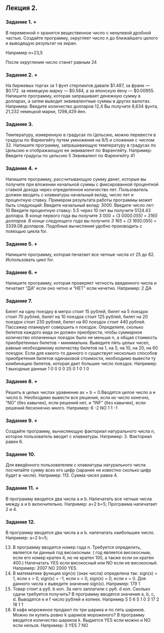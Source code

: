 ## Лекция 2.
### Задание 1. +
В переменной n хранится вещественное число с ненулевой дробной частью. Создайте программу, округляет число n до ближайшего целого и выводящую результат на экран.

Например n=23,5

После округления число станет равным 24

### Задание 2. +
На биржевых торгах за 1 фунт стерлингов давали $1.487, за франк — $0.172. за немецкую марку — $0.584, а за японскую йену — $0.00955. Напишите программу, которая запрашивает денежную сумму в долларах, а затем выводит эквивалентные суммы в других валютах.
Например: Введите количество долларов 12,4
Вы получите 8,634 фунта, 21,232 немецкой марки, 1298,429 йен.

### Задание 3.
Температуру, измеренную в градусах по Цельсию, можно перевести в градусы по Фаренгейту путем умножения на 9/5 и сложения с числом 32. Напишите программу, запрашивающую температуру в градусах по Цельсию и отображающую ее эквивалент по Фаренгейту.
Например: Введите градусы по цельсию 5
Эквивалент по Фаренгейту 41

### Задание 4. +
Напишите программу, рассчитывающую сумму денег, которые вы получите при вложении начальной суммы с фиксированной процентной ставкой дохода через определенное количество лет. Пользователь должен вводить с клавиатуры начальный вклад, число лет и процентную ставку. Примером результата работы программы может быть следующий:   Введите начальный вклад: 3000.
Введите число лет: 10
Введите процентную ставку: 5.5
через 10 лет вы получите 5124.43 доллара.
В конце первого года вы получите 3 000 + (3 000*0.055) = 3165 долларов. В конце следующего года вы получите 3 165 + (3 165*0.055) = 3339.08 долларов. Подобные вычисления удобно производить с помощью цикла for.

### Задание 5. +
Напишите программу, которая печатает все четные числа от 25 до 62. Использовать цикл for.  

### Задание 6. +
Напишите программу, которая проверяет четность введенного числа и печатает “ДА” если оно четно и “НЕТ” если нечетно. 
Например: 2
ДА

### Задание 7.
Билет на одну поездку в метро стоит 15 рублей, билет на 5 поездок стоит 70 рублей, билет на 10 поездок стоит 125 рублей, билет на 20 поездок стоит 230 рублей, билет на 60 поездок стоит 440 рублей. Пассажир планирует совершить n поездок. Определите, сколько билетов каждого вида он должен приобрести, чтобы суммарное количество оплаченных поездок было не меньше n, а общая стоимость приобретенных билетов – минимальна. Выведите пять целых чисел, равные необходимому количеству билетов на 1, на 5, на 10, на 20, на 60 поездок. Если для какого-то данного n существует несколько способов приобретения билетов одинаковой стоимости, необходимо вывести ту комбинацию билетов, которая дает большее число поездок.
Например: 1
выходные данные 1 0 0 0 0
25 
0 1 0 1 0

### Задание 8. +
Решить в целых числах уравнение ax + b = 0.Вводятся целое число a и число b. Необходимо вывести все решения, если их число конечно, “NO” (без кавычек), если решений нет, и “INF” (без кавычек), если решений бесконечно много.
Например: 
6
-2
NO
1
1
-1

### Задание 9. +
Создайте программу, вычисляющую факториал натурального числа n, которое пользователь вводит с клавиатуры.  Например: 3. Факториал равен 6.

### Задание 10.
Для введённого пользователем с клавиатуры натурального числа посчитайте сумму всех его цифр (заранее не известно сколько цифр будет в числе). Например: 113.   Сумма чисел равна 4.

### Задание 11. +
В программу вводятся два числа a и b. Напечатать все четные числа между a и b включительно. Например: a=2 b=5; Программа напечатает 2 и 4.

### Задание 12.
В программу вводятся два числа a и b. напечатать наибольшее число. Например: a=2 b=5; 


13.	В программу вводится номер года n. Требуется определить, является ли данный год високосным. ( год является високосным, если его номер кратен 4, но не кратен 100, а также если он кратен 400.) Напечатать YES если високосный или NO если не високосный. 
Например: 2007 NO 2000 YES.
14.	В математике функция sign(x) (знак числа) определена так:
sign(x) = 1,   если x > 0,
sign(x) = -1, если x < 0,
sign(x) = 0,   если x = 0.
Для данного числа x выведите значение sign(x). 
Например: 179
1
15.	Товар стоит a руб. b коп. За него заплатили c руб. d коп. Сколько сдачи требуется получить?  В программу вводятся значения a, b, c, d. Выводятся e и f число рублей и копеек. 
Например 5 5 6 5
1 0 
3 17 2 18
1 1
16.	В кафе мороженое продают по три шарика и по пять шариков. Можно ли купить ровно k шариков мороженого? В программу вводится количество шариков k. Выдается YES если можно и NO если нельзя.
Например:
3 
YES
7
NO
